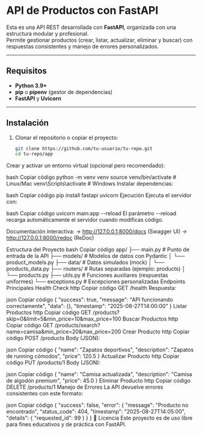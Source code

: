 # API de Productos con FastAPI

Esta es una API REST desarrollada con **FastAPI**, organizada con una estructura modular y profesional.  
Permite gestionar productos (crear, listar, actualizar, eliminar y buscar) con respuestas consistentes y manejo de errores personalizados.

---

## Requisitos

- **Python 3.9+**
- **pip** o **pipenv** (gestor de dependencias)
- **FastAPI** y **Uvicorn**

---

## Instalación

1. Clonar el repositorio o copiar el proyecto:

   ```bash
   git clone https://github.com/tu-usuario/tu-repo.git
   cd tu-repo/app
Crear y activar un entorno virtual (opcional pero recomendado):

bash
Copiar código
python -m venv venv
source venv/bin/activate   # Linux/Mac
venv\Scripts\activate      # Windows
Instalar dependencias:

bash
Copiar código
pip install fastapi uvicorn
  Ejecución
Ejecuta el servidor con:

bash
Copiar código
uvicorn main:app --reload
El parámetro --reload recarga automáticamente el servidor cuando modificas código.

Documentación interactiva:
-> http://127.0.0.1:8000/docs (Swagger UI)
-> http://127.0.0.1:8000/redoc (ReDoc)

 Estructura del Proyecto
bash
Copiar código
app/
 ├── main.py                  # Punto de entrada de la API
 ├── models/                  # Modelos de datos con Pydantic
 │    └── product_models.py
 ├── data/                    # Datos simulados (mock)
 │    └── products_data.py
 ├── routers/                 # Rutas separadas (ejemplo: products)
 │    └── products.py
 ├── utils.py                 # Funciones auxiliares (respuestas uniformes)
 └── exceptions.py            # Excepciones personalizadas
 Endpoints Principales
 Health Check
http
Copiar código
GET /health
Respuesta:

json
Copiar código
{
  "success": true,
  "message": "API funcionando correctamente",
  "data": {},
  "timestamp": "2025-08-27T14:00:00"
}
 Listar Productos
http
Copiar código
GET /products?skip=0&limit=5&min_price=10&max_price=100
 Buscar Productos
http
Copiar código
GET /products/search?name=camisa&min_price=20&max_price=200
 Crear Producto
http
Copiar código
POST /products
Body (JSON):

json
Copiar código
{
  "name": "Zapatos deportivos",
  "description": "Zapatos de running cómodos",
  "price": 120.5
}
 Actualizar Producto
http
Copiar código
PUT /products/1
Body (JSON):

json
Copiar código
{
  "name": "Camisa actualizada",
  "description": "Camisa de algodón premium",
  "price": 45.0
}
 Eliminar Producto
http
Copiar código
DELETE /products/1
 Manejo de Errores
La API devuelve errores consistentes con este formato:

json
Copiar código
{
  "success": false,
  "error": {
    "message": "Producto no encontrado",
    "status_code": 404,
    "timestamp": "2025-08-27T14:05:00",
    "details": {
      "requested_id": 99
    }
  }
}
📜 Licencia
Este proyecto es de uso libre para fines educativos y de práctica con FastAPI.
